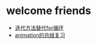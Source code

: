 # welcome friends

 - [迭代方法替代for循环](https://github.com/ahua-ljh/blog/issues/1)
 - [animation的总结复习](https://github.com/ahua-ljh/blog/issues/2)
